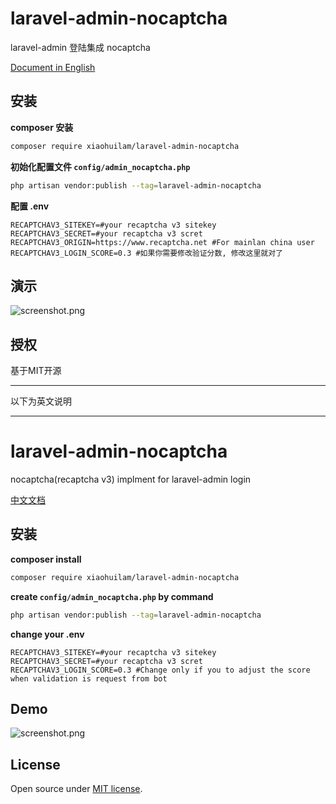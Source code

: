 # laravel-admin-nocaptcha
laravel-admin 登陆集成 nocaptcha

[Document in English](#laravel-admin-nocaptcha-1)

## 安装
**composer 安装**

```bash
composer require xiaohuilam/laravel-admin-nocaptcha
```

**初始化配置文件 `config/admin_nocaptcha.php`**

```bash
php artisan vendor:publish --tag=laravel-admin-nocaptcha
```

**配置 .env**

```env
RECAPTCHAV3_SITEKEY=#your recaptcha v3 sitekey
RECAPTCHAV3_SECRET=#your recaptcha v3 scret
RECAPTCHAV3_ORIGIN=https://www.recaptcha.net #For mainlan china user
RECAPTCHAV3_LOGIN_SCORE=0.3 #如果你需要修改验证分数, 修改这里就对了
```

## 演示

![screenshot.png](https://wantu-kw0-asset007-hz.oss-cn-hangzhou.aliyuncs.com/bJVb0m69U3bLO5e7Ymx.png?x-oss-process=image/resize,h_400)

## 授权

基于MIT开源

---

以下为英文说明

---

# laravel-admin-nocaptcha
nocaptcha(recaptcha v3) implment for laravel-admin login

[中文文档](#laravel-admin-nocaptcha)

## 安装
**composer install**

```bash
composer require xiaohuilam/laravel-admin-nocaptcha
```

**create `config/admin_nocaptcha.php` by command**

```bash
php artisan vendor:publish --tag=laravel-admin-nocaptcha
```

**change your .env**

```env
RECAPTCHAV3_SITEKEY=#your recaptcha v3 sitekey
RECAPTCHAV3_SECRET=#your recaptcha v3 scret
RECAPTCHAV3_LOGIN_SCORE=0.3 #Change only if you to adjust the score when validation is request from bot
```

## Demo

![screenshot.png](https://wantu-kw0-asset007-hz.oss-cn-hangzhou.aliyuncs.com/bJVb0m69U3bLO5e7Ymx.png?x-oss-process=image/resize,h_400)

## License

Open source under [MIT license](LICENSE).

